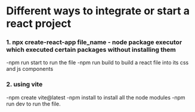# Different ways to integrate or start a react project


### 1. npx create-react-app file_name - node package executor which executed certain packages without installing them
   -npm run start to run the file
   -npm run build to build a react file into its css and js components

### 2. using vite
   -npm create vite@latest
   -npm install to install all the node modules
   -npm run dev to run the file.